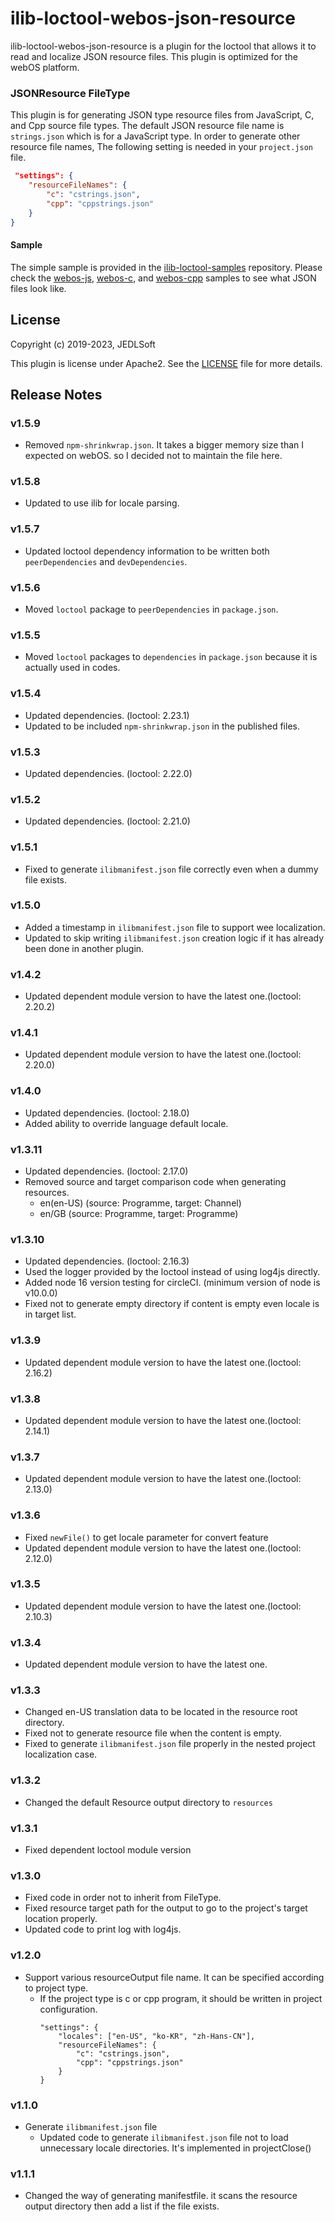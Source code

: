 # ilib-loctool-webos-json-resource
ilib-loctool-webos-json-resource is a plugin for the loctool that
allows it to read and localize JSON resource files. This plugin is optimized for the webOS platform.

### JSONResource FileType
This plugin is for generating JSON type resource files from JavaScript, C, and Cpp source file types. The default JSON resource file name is `strings.json` which is for a JavaScript type. In order to generate other resource file names, The following setting is needed in your `project.json` file.
```json
 "settings": {
    "resourceFileNames": {
        "c": "cstrings.json",
        "cpp": "cppstrings.json"
    }
}
```
#### Sample
The simple sample is provided in the [ilib-loctool-samples](https://github.com/iLib-js/ilib-loctool-samples) repository.
Please check the [webos-js](https://github.com/iLib-js/ilib-loctool-samples/tree/main/webos-js), [webos-c](https://github.com/iLib-js/ilib-loctool-samples/tree/main/webos-c), and [webos-cpp](https://github.com/iLib-js/ilib-loctool-samples/tree/main/webos-cpp) samples to see what JSON files look like.

## License

Copyright (c) 2019-2023, JEDLSoft

This plugin is license under Apache2. See the [LICENSE](./LICENSE)
file for more details.

## Release Notes
### v1.5.9
* Removed `npm-shrinkwrap.json`. It takes a bigger memory size than I expected on webOS. so I decided not to maintain the file here.

### v1.5.8
* Updated to use ilib for locale parsing.

### v1.5.7
* Updated loctool dependency information to be written both `peerDependencies` and `devDependencies`.

### v1.5.6
* Moved `loctool` package to `peerDependencies` in `package.json`.

### v1.5.5
* Moved `loctool` packages to `dependencies` in `package.json` because it is actually used in codes.

### v1.5.4
* Updated dependencies. (loctool: 2.23.1)
* Updated to be included `npm-shrinkwrap.json` in the published files.

### v1.5.3
* Updated dependencies. (loctool: 2.22.0)

### v1.5.2
* Updated dependencies. (loctool: 2.21.0)

### v1.5.1
* Fixed to generate `ilibmanifest.json` file correctly even when a dummy file exists.

### v1.5.0
* Added a timestamp in `ilibmanifest.json` file to support wee localization.
* Updated to skip writing `ilibmanifest.json` creation logic if it has already been done in another plugin.

### v1.4.2
* Updated dependent module version to have the latest one.(loctool: 2.20.2)

### v1.4.1
* Updated dependent module version to have the latest one.(loctool: 2.20.0)

### v1.4.0
* Updated dependencies. (loctool: 2.18.0)
* Added ability to override language default locale.

### v1.3.11
* Updated dependencies. (loctool: 2.17.0)
* Removed source and target comparison code when generating resources.
  *  en(en-US) (source: Programme, target: Channel)
  *  en/GB (source: Programme, target: Programme)

### v1.3.10
* Updated dependencies. (loctool: 2.16.3)
* Used the logger provided by the loctool instead of using log4js directly.
* Added node 16 version testing for circleCI. (minimum version of node is v10.0.0)
* Fixed not to generate empty directory if content is empty even locale is in target list.

### v1.3.9
* Updated dependent module version to have the latest one.(loctool: 2.16.2)

### v1.3.8
* Updated dependent module version to have the latest one.(loctool: 2.14.1)

### v1.3.7
* Updated dependent module version to have the latest one.(loctool: 2.13.0)

### v1.3.6
* Fixed `newFile()` to get locale parameter for convert feature
* Updated dependent module version to have the latest one.(loctool: 2.12.0)

### v1.3.5
* Updated dependent module version to have the latest one.(loctool: 2.10.3)

### v1.3.4
* Updated dependent module version to have the latest one.

### v1.3.3
* Changed en-US translation data to be located in the resource root directory.
* Fixed not to generate resource file when the content is empty.
* Fixed to generate `ilibmanifest.json` file properly in the nested project localization case.

### v1.3.2
* Changed the default Resource output directory to `resources`

### v1.3.1
* Fixed dependent loctool module version

### v1.3.0
* Fixed code in order not to inherit from FileType.
* Fixed resource target path for the output to go to the project's target location properly.
* Updated code to print log with log4js.

### v1.2.0
* Support various resourceOutput file name. It can be specified according to project type.
    * If the project type is c or cpp program, it should be written in project configuration.
        ~~~~
        "settings": {
            "locales": ["en-US", "ko-KR", "zh-Hans-CN"],
            "resourceFileNames": {
                "c": "cstrings.json",
                "cpp": "cppstrings.json"
            }
        }
        ~~~~
### v1.1.0
* Generate `ilibmanifest.json` file
    * Updated code to generate `ilibmanifest.json` file not to load unnecessary locale directories.
      It's implemented in projectClose()

### v1.1.1
* Changed the way of generating manifestfile. it scans the resource output directory then add a list if the file exists.